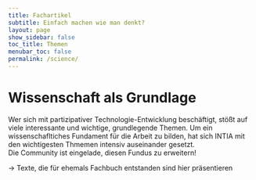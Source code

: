 ```yaml
---
title: Fachartikel
subtitle: Einfach machen wie man denkt?
layout: page
show_sidebar: false
toc_title: Themen
menubar_toc: false
permalink: /science/
---
```


# Wissenschaft als Grundlage

Wer sich mit partizipativer Technologie-Entwicklung beschäftigt, stößt auf viele interessante und wichtige, grundlegende Themen.
Um ein wissenschafltiches Fundament für die Arbeit zu bilden, hat sich INTIA mit den wichtigesten Thmemen intensiv auseinander gesetzt.<br>
Die Community ist eingelade, diesen Fundus zu erweitern!


-> Texte, die für ehemals Fachbuch entstanden sind hier präsentieren 
